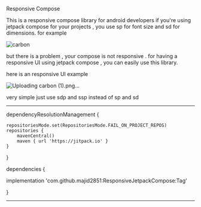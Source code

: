 Responsive Compose

This is a responsive compose library for android developers if you're using jetpack compose for your projects , you use sp for font size and sd for dimensions. for example

![carbon](https://github.com/majid2851/ResponsiveJetpackCompose/assets/46685643/512894d0-8f35-41f2-986e-60245e94209d)

but there is a problem , your compose is not responsive . for having a responsive UI using jetpack compose , you can easily use this library.

here is an responsive UI example

![Uploading carbon (1).png…]()


very simple just use sdp and ssp instead of sp and sd

-------------------------------------------------------------------------




dependencyResolutionManagement
 {
 
	repositoriesMode.set(RepositoriesMode.FAIL_ON_PROJECT_REPOS)
	repositories {
		mavenCentral()
		maven { url 'https://jitpack.io' }
	}
 
}

dependencies
{

  implementation 'com.github.majid2851:ResponsiveJetpackCompose:Tag'
  
}

--------------------------------------------------------------------------------


